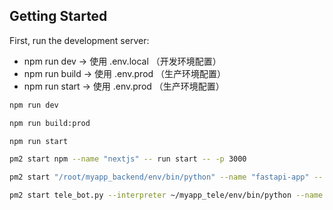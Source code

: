 ## Getting Started

First, run the development server:

- npm run dev → 使用 .env.local （开发环境配置）
- npm run build → 使用 .env.prod （生产环境配置）
- npm run start → 使用 .env.prod （生产环境配置）

```bash
npm run dev

npm run build:prod

npm run start

pm2 start npm --name "nextjs" -- run start -- -p 3000

pm2 start "/root/myapp_backend/env/bin/python" --name "fastapi-app" -- -m uvicorn app.main:app --host 0.0.0.0 --port 8000 --reload

pm2 start tele_bot.py --interpreter ~/myapp_tele/env/bin/python --name tele_bot
```


